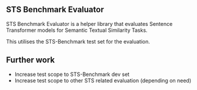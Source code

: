 ## STS Benchmark Evaluator 
STS Benchmark Evaluator is a helper library that evaluates Sentence Transformer models for Semantic Textual Similarity Tasks. 

This utilises the STS-Benchmark test set for the evaluation.

## Further work
- Increase test scope to STS-Benchmark dev set
- Increase test scope to other STS related evaluation (depending on need)